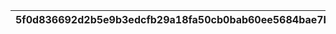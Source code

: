 |5f0d836692d2b5e9b3edcfb29a18fa50cb0bab60ee5684bae7beab264633b198|ee2cc32781d8d1d8a1e5011417aea07db7c2eb14c26302ebf4a017b76111e62d|7cf0aa1ed7aa33abb943ed387e39b165ed64e8aeb35e3aae77964274bc9760f6|9d0d8da33af70f99b08c4c5d85b6d9a33383d807d2c46f6fba47fcef6994bf86|e156d5829069351b3fc8edfc750a2e69e2206c6e485eea5ac37705ff94d6a817|efba1637a114c0530059f60241616516847cada6fe642a78bed2010bd8db9739|1f12e86144adb62066d1d6a80a7156b5cf72dc73668588367d5880811e797b4d|
| --- | --- | --- | --- | --- | --- | --- |